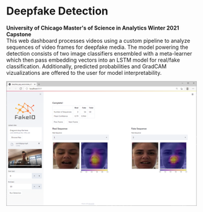 # Deepfake Detection

**University of Chicago Master's of Science in Analytics Winter 2021 Capstone**  
This web dashboard processes videos using a custom pipeline to analyze sequences of video frames for deepfake media.  The model powering the detection consists of two image classifiers ensembled with a meta-learner which then pass embedding vectors into an LSTM model for real/fake classification.  Additionally, predicted probabilities and GradCAM vizualizations are offered to the user for model interpretability.

![alt text](https://github.com/jon-huff/deepfake_detection/blob/main/dashboard.png)
